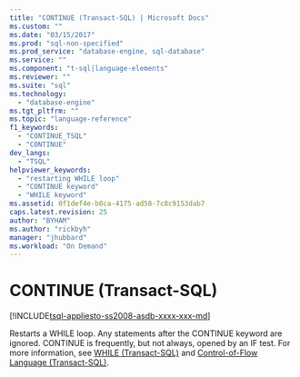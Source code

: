 ```yaml
---
title: "CONTINUE (Transact-SQL) | Microsoft Docs"
ms.custom: ""
ms.date: "03/15/2017"
ms.prod: "sql-non-specified"
ms.prod_service: "database-engine, sql-database"
ms.service: ""
ms.component: "t-sql|language-elements"
ms.reviewer: ""
ms.suite: "sql"
ms.technology: 
  - "database-engine"
ms.tgt_pltfrm: ""
ms.topic: "language-reference"
f1_keywords: 
  - "CONTINUE_TSQL"
  - "CONTINUE"
dev_langs: 
  - "TSQL"
helpviewer_keywords: 
  - "restarting WHILE loop"
  - "CONTINUE keyword"
  - "WHILE keyword"
ms.assetid: 0f1def4e-b0ca-4175-ad58-7c8c9153dab7
caps.latest.revision: 25
author: "BYHAM"
ms.author: "rickbyh"
manager: "jhubbard"
ms.workload: "On Demand"
---
```

# CONTINUE (Transact-SQL)
[!INCLUDE[tsql-appliesto-ss2008-asdb-xxxx-xxx-md](../../includes/tsql-appliesto-ss2008-asdb-xxxx-xxx-md.md)]

  Restarts a WHILE loop. Any statements after the CONTINUE keyword are ignored. CONTINUE is frequently, but not always, opened by an IF test. For more information, see [WHILE &#40;Transact-SQL&#41;](../../t-sql/language-elements/while-transact-sql.md) and [Control-of-Flow Language &#40;Transact-SQL&#41;](~/t-sql/language-elements/control-of-flow.md).  
  
  
